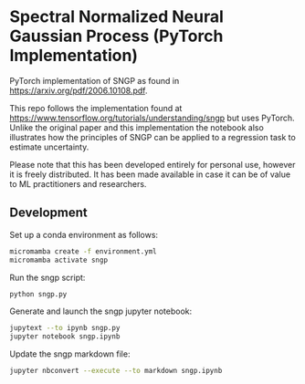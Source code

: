 # Spectral Normalized Neural Gaussian Process (PyTorch Implementation)
PyTorch implementation of SNGP as found in https://arxiv.org/pdf/2006.10108.pdf.

This repo follows the implementation found at https://www.tensorflow.org/tutorials/understanding/sngp but uses PyTorch.
Unlike the original paper and this implementation the notebook also illustrates how the principles of SNGP can be applied to a regression task to estimate uncertainty.

Please note that this has been developed entirely for personal use, however it is freely distributed. It has been made available in case it can be of value to ML practitioners and researchers.

## Development

Set up a conda environment as follows:

```bash
micromamba create -f environment.yml
micromamba activate sngp
```

Run the sngp script:

```bash
python sngp.py
```

Generate and launch the sngp jupyter notebook:

```bash
jupytext --to ipynb sngp.py
jupyter notebook sngp.ipynb
```

Update the sngp markdown file:

```bash
jupyter nbconvert --execute --to markdown sngp.ipynb
```
